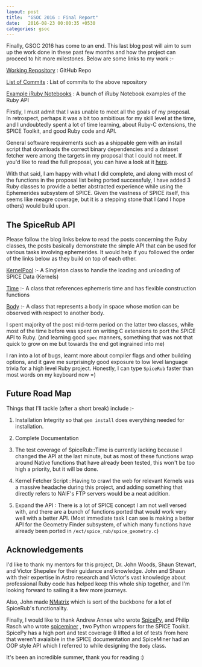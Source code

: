 ```yaml
---
layout: post
title:  "GSOC 2016 : Final Report"
date:   2016-08-23 00:00:35 +0530
categories: gsoc
---
```


Finally, GSOC 2016 has come to an end. This last blog post will aim to sum up the work done in these 
past few months and how the project can proceed to hit more milestones. Below are some links to my work :-

[Working Repository][repo] : GitHub Repo

[List of Commits][commits] : List of commits to the above repository

[Example iRuby Notebooks][note] : A bunch of iRuby Notebook examples of the Ruby API

Firstly, I must admit that I was unable to meet all the goals of my proposal. In retrospect, perhaps it was a bit too ambitious for my skill level at the time, and I undoubtedly spent a lot of time learning, about Ruby-C extensions, the SPICE Toolkit, and good Ruby code and API.

General software requirements such as a shippable gem with an install script that downloads the correct binary dependencies and a dataset fetcher were among the targets in my proposal that I could not meet. If you'd like to read the full proposal, you can have a look at it [here][prop].

With that said, I am happy with what I did complete, and along with most of the functions in the proposal list being ported successfuly, I have added 3 Ruby classes to provide a better abstracted experience while using the Ephemerides subsystem of SPICE. Given the vastness of SPICE itself, this seems like meagre coverage, but it is a stepping stone that I (and I hope others) would build upon.

## **The SpiceRub API**

Please follow the blog links below to read the posts concerning the Ruby classes, the posts basically demonstrate the simple API that can be used for various tasks involving ephemerides. It would help if you followed the order of the links below as they build on top of each other.

[KernelPool][pool] :- A Singleton class to handle the loading and unloading of SPICE Data (Kernels)

[Time][time] :- A class that references ephemeris time and has flexible construction functions

[Body][body] :- A class that represents a body in space whose motion can be observed with respect to another body.

I spent majority of the post mid-term period on the latter two classes, while most of the time before was spent on writing C extensions to port the SPICE API to Ruby. (and learning good  `spec` manners, something that was not that quick to grow on me but towards the end got ingrained into me)

I ran into a lot of bugs, learnt more about compiler flags and other building options, and it gave me surprisingly good exposure to low level language trivia for a high level Ruby project. Honestly, I can type `SpiceRub` faster than most words on my keyboard now =)

## **Future Road Map**

Things that I'll tackle (after a short break) include :-

1) Installation Integrity so that `gem install` does everything needed for installation.

2) Complete Documentation

3) The test coverage of SpiceRub::Time is currently lacking because I changed the API at the last minute, but as most of these functions wrap around Native functions that have already been tested, this won't be too high a priority, but it will be done.

4) Kernel Fetcher Script : Having to crawl the web for relevant Kernels was a massive headache during this project, and adding something that directly refers to NAIF's FTP servers would be a neat addition.
 
5) Expand the API : There is a lot of SPICE concept I am not well versed with, and there are a bunch of functions ported that would work very well with a better API. (Most immediate task I can see is making a better API for the Geometry Finder subsystem, of which many functions have already been ported in `/ext/spice_rub/spice_geometry.c`)

## **Acknowledgements**

I'd like to thank my mentors for this project, Dr. John Woods, Shaun Stewart, and Victor Shepelev for their guidance and knowledge. John and Shaun with their expertise in Astro research and Victor's vast knowledge about professional Ruby code has helped keep this whole ship together, and I'm looking forward to sailing it a few more journeys. 

Also, John made [NMatrix][nmatrix] which is sort of the backbone for a lot of SpiceRub's functionality.

Finally, I would like to thank Andrew Annex who wrote [SpicePy][spiceypy], and Philip Rasch who wrote [spiceminer][miner] , two Python wrappers for the SPICE Toolkit. SpicePy has a high port and test coverage (I lifted a lot of tests from here that weren't avaialble in the SPICE documentation and SpiceMiner had an OOP style API which I referred to while designing the `Body` class.

It's been an incredible summer, thank you for reading :)



[nmatrix]: https://github.com/sciruby/nmatrix
[miner]: https://github.com/darasch/spiceminer
[spiceypy]: https://github.com/AndrewAnnex/SpiceyPy
[spicerub]: https://github.com/gau27/spice_rub
[readme]: https://github.com/gau27/spice_rub/blob/master/README.rdoc
[toolkit]: https://naif.jpl.nasa.gov/naif/toolkit_C.html
[time_paradox]: https://en.wikipedia.org/wiki/Year_2038_problem
[unitim]: https://naif.jpl.nasa.gov/pub/naif/toolkit_docs/C/cspice/unitim_c.html
[str2et]: https://naif.jpl.nasa.gov/pub/naif/toolkit_docs/C/cspice/str2et_c.html
[prop]: https://summerofcode.withgoogle.com/serve/5210336198131712/
[body]: http://gauravtamba.me/gsoc/2016/08/21/body-tutorial.html
[pool]: http://gauravtamba.me/gsoc/2016/06/11/week1_soc.html
[time]: http://gauravtamba.me/gsoc/2016/08/21/time-tutorial.html

[repo]: http://github.com/gau27/spice_rub
[commits]: https://github.com/gau27/spice_rub/commits/master
[note]: https://github.com/gau27/spice_rub/tree/master/examples